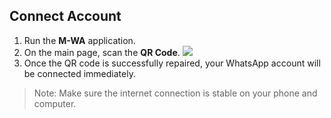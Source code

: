 ## Connect Account

1. Run the **M-WA** application.
2. On the main page, scan the **QR Code**. <img src="/docs/images/2.jpg"/>
3. Once the QR code is successfully repaired, your WhatsApp account will be connected immediately.

> Note: Make sure the internet connection is stable on your phone and computer.